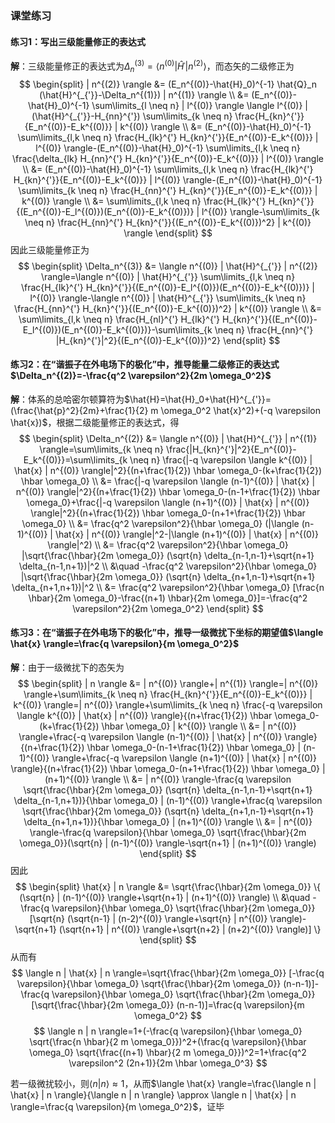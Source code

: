 ### 课堂练习 ###
#### 练习1：写出三级能量修正的表达式 ####
**解**：三级能量修正的表达式为$\Delta_n^{(3)}=\langle n^{(0)} | \hat{H}^{_{'}} | n^{(2)} \rangle$，而态矢的二级修正为
$$
\begin{split} | n^{(2)} \rangle &= (E_n^{(0)}-\hat{H}_0)^{-1} \hat{Q}_n (\hat{H}^{_{'}}-\Delta_n^{(1)}) | n^{(1)} \rangle \\ &= (E_n^{(0)}-\hat{H}_0)^{-1} \sum\limits_{l \neq n} | l^{(0)} \rangle \langle l^{(0)} | (\hat{H}^{_{'}}-H_{nn}^{'}) \sum\limits_{k \neq n} \frac{H_{kn}^{'}}{E_n^{(0)}-E_k^{(0)}} | k^{(0)} \rangle \\ &= (E_n^{(0)}-\hat{H}_0)^{-1} \sum\limits_{l,k \neq n} \frac{H_{lk}^{'} H_{kn}^{'}}{E_n^{(0)}-E_k^{(0)}} | l^{(0)} \rangle-(E_n^{(0)}-\hat{H}_0)^{-1} \sum\limits_{l,k \neq n} \frac{\delta_{lk} H_{nn}^{'} H_{kn}^{'}}{E_n^{(0)}-E_k^{(0)}} | l^{(0)} \rangle \\ &= (E_n^{(0)}-\hat{H}_0)^{-1} \sum\limits_{l,k \neq n} \frac{H_{lk}^{'} H_{kn}^{'}}{E_n^{(0)}-E_k^{(0)}} | l^{(0)} \rangle-(E_n^{(0)}-\hat{H}_0)^{-1} \sum\limits_{k \neq n} \frac{H_{nn}^{'} H_{kn}^{'}}{E_n^{(0)}-E_k^{(0)}} | k^{(0)} \rangle \\ &= \sum\limits_{l,k \neq n} \frac{H_{lk}^{'} H_{kn}^{'}}{(E_n^{(0)}-E_l^{(0)})(E_n^{(0)}-E_k^{(0)})} | l^{(0)} \rangle-\sum\limits_{k \neq n} \frac{H_{nn}^{'} H_{kn}^{'}}{(E_n^{(0)}-E_k^{(0)})^2} | k^{(0)} \rangle \end{split}
$$
因此三级能量修正为
$$
\begin{split} \Delta_n^{(3)} &= \langle n^{(0)} | \hat{H}^{_{'}} | n^{(2)} \rangle=\langle n^{(0)} | \hat{H}^{_{'}} \sum\limits_{l,k \neq n} \frac{H_{lk}^{'} H_{kn}^{'}}{(E_n^{(0)}-E_l^{(0)})(E_n^{(0)}-E_k^{(0)})} | l^{(0)} \rangle-\langle n^{(0)} | \hat{H}^{_{'}} \sum\limits_{k \neq n} \frac{H_{nn}^{'} H_{kn}^{'}}{(E_n^{(0)}-E_k^{(0)})^2} | k^{(0)} \rangle \\ &= \sum\limits_{l,k \neq n} \frac{H_{nl}^{'} H_{lk}^{'} H_{kn}^{'}}{(E_n^{(0)}-E_l^{(0)})(E_n^{(0)}-E_k^{(0)})}-\sum\limits_{k \neq n} \frac{H_{nn}^{'} |H_{kn}^{'}|^2}{(E_n^{(0)}-E_k^{(0)})^2} \end{split}
$$
#### 练习2：在“谐振子在外电场下的极化”中，推导能量二级修正的表达式$\Delta_n^{(2)}=-\frac{q^2 \varepsilon^2}{2m \omega_0^2}$  ####
**解**：体系的总哈密尔顿算符为$\hat{H}=\hat{H}_0+\hat{H}^{_{'}}=(\frac{\hat{p}^2}{2m}+\frac{1}{2} m \omega_0^2 \hat{x}^2)+(-q \varepsilon \hat{x})$，根据二级能量修正的表达式，得
$$
\begin{split} \Delta_n^{(2)} &= \langle n^{(0)} | \hat{H}^{_{'}} | n^{(1)} \rangle=\sum\limits_{k \neq n} \frac{|H_{kn}^{'}|^2}{E_n^{(0)}-E_k^{(0)}}=\sum\limits_{k \neq n} \frac{|-q \varepsilon \langle k^{(0)} | \hat{x} | n^{(0)} \rangle|^2}{(n+\frac{1}{2}) \hbar \omega_0-(k+\frac{1}{2}) \hbar \omega_0} \\ &= \frac{|-q \varepsilon \langle (n-1)^{(0)} | \hat{x} | n^{(0)} \rangle|^2}{(n+\frac{1}{2}) \hbar \omega_0-(n-1+\frac{1}{2}) \hbar \omega_0}+\frac{|-q \varepsilon \langle (n+1)^{(0)} | \hat{x} | n^{(0)} \rangle|^2}{(n+\frac{1}{2}) \hbar \omega_0-(n+1+\frac{1}{2}) \hbar \omega_0} \\ &= \frac{q^2 \varepsilon^2}{\hbar \omega_0} (|\langle (n-1)^{(0)} | \hat{x} | n^{(0)} \rangle|^2-|\langle (n+1)^{(0)} | \hat{x} | n^{(0)} \rangle|^2) \\ &= \frac{q^2 \varepsilon^2}{\hbar \omega_0} |\sqrt{\frac{\hbar}{2m \omega_0}} (\sqrt{n} \delta_{n-1,n-1}+\sqrt{n+1} \delta_{n-1,n+1})|^2 \\ &\quad -\frac{q^2 \varepsilon^2}{\hbar \omega_0} |\sqrt{\frac{\hbar}{2m \omega_0}} (\sqrt{n} \delta_{n+1,n-1}+\sqrt{n+1} \delta_{n+1,n+1})|^2 \\ &= \frac{q^2 \varepsilon^2}{\hbar \omega_0} [\frac{n \hbar}{2m \omega_0}-\frac{(n+1) \hbar}{2m \omega_0}]=-\frac{q^2 \varepsilon^2}{2m \omega_0^2} \end{split}
$$
#### 练习3：在“谐振子在外电场下的极化”中，推导一级微扰下坐标的期望值$\langle \hat{x} \rangle=\frac{q \varepsilon}{m \omega_0^2}$  ####
**解**：由于一级微扰下的态矢为
$$
\begin{split} | n \rangle &= | n^{(0)} \rangle+| n^{(1)} \rangle=| n^{(0)} \rangle+\sum\limits_{k \neq n} \frac{H_{kn}^{'}}{E_n^{(0)}-E_k^{(0)}} | k^{(0)} \rangle=| n^{(0)} \rangle+\sum\limits_{k \neq n} \frac{-q \varepsilon \langle k^{(0)} | \hat{x} | n^{(0)} \rangle}{(n+\frac{1}{2}) \hbar \omega_0-(k+\frac{1}{2}) \hbar \omega_0} | k^{(0)} \rangle \\ &= | n^{(0)} \rangle+\frac{-q \varepsilon \langle (n-1)^{(0)} | \hat{x} | n^{(0)} \rangle}{(n+\frac{1}{2}) \hbar \omega_0-(n-1+\frac{1}{2}) \hbar \omega_0} | (n-1)^{(0)} \rangle+\frac{-q \varepsilon \langle (n+1)^{(0)} | \hat{x} | n^{(0)} \rangle}{(n+\frac{1}{2}) \hbar \omega_0-(n+1+\frac{1}{2}) \hbar \omega_0} | (n+1)^{(0)} \rangle \\ &= | n^{(0)} \rangle-\frac{q \varepsilon \sqrt{\frac{\hbar}{2m \omega_0}} (\sqrt{n} \delta_{n-1,n-1}+\sqrt{n+1} \delta_{n-1,n+1})}{\hbar \omega_0} | (n-1)^{(0)} \rangle+\frac{q \varepsilon \sqrt{\frac{\hbar}{2m \omega_0}} (\sqrt{n} \delta_{n+1,n-1}+\sqrt{n+1} \delta_{n+1,n+1})}{\hbar \omega_0} | (n+1)^{(0)} \rangle \\ &= | n^{(0)} \rangle-\frac{q \varepsilon}{\hbar \omega_0} \sqrt{\frac{\hbar}{2m \omega_0}}(\sqrt{n} | (n-1)^{(0)} \rangle-\sqrt{n+1} | (n+1)^{(0)} \rangle) \end{split}
$$
因此
$$
\begin{split} \hat{x} | n \rangle &= \sqrt{\frac{\hbar}{2m \omega_0}} \{ (\sqrt{n} | (n-1)^{(0)} \rangle+\sqrt{n+1} | (n+1)^{(0)} \rangle) \\ &\quad -\frac{q \varepsilon}{\hbar \omega_0} \sqrt{\frac{\hbar}{2m \omega_0}}[\sqrt{n} (\sqrt{n-1} | (n-2)^{(0)} \rangle+\sqrt{n} | n^{(0)} \rangle)-\sqrt{n+1} (\sqrt{n+1} | n^{(0)} \rangle+\sqrt{n+2} | (n+2)^{(0)} \rangle)] \} \end{split}
$$
从而有
$$
\langle n | \hat{x} | n \rangle=\sqrt{\frac{\hbar}{2m \omega_0}} [-\frac{q \varepsilon}{\hbar \omega_0} \sqrt{\frac{\hbar}{2m \omega_0}} (n-n-1)]-\frac{q \varepsilon}{\hbar \omega_0} \sqrt{\frac{\hbar}{2m \omega_0}}[\sqrt{\frac{\hbar}{2m \omega_0}} (n-n-1)]=\frac{q \varepsilon}{m \omega_0^2}
$$
$$
\langle n | n \rangle=1+(-\frac{q \varepsilon}{\hbar \omega_0} \sqrt{\frac{n \hbar}{2 m \omega_0}})^2+(\frac{q \varepsilon}{\hbar \omega_0} \sqrt{\frac{(n+1) \hbar}{2 m \omega_0}})^2=1+\frac{q^2 \varepsilon^2 (2n+1)}{2m \hbar \omega_0^3}
$$

若一级微扰较小，则$\langle n | n \rangle \approx 1$，从而$\langle \hat{x} \rangle=\frac{\langle n | \hat{x} | n \rangle}{\langle n | n \rangle} \approx \langle n | \hat{x} | n \rangle=\frac{q \varepsilon}{m \omega_0^2}$，证毕